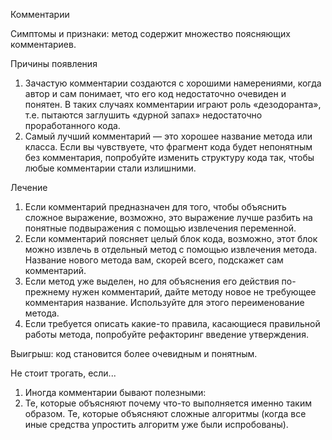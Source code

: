Комментарии

Симптомы и признаки: метод содержит множество поясняющих комментариев.

Причины появления

1. Зачастую комментарии создаются с хорошими намерениями, когда автор и сам понимает, что его код недостаточно очевиден и понятен. В таких случаях комментарии играют роль «дезодоранта», т.е. пытаются заглушить «дурной запах» недостаточно проработанного кода.
2. Самый лучший комментарий — это хорошее название метода или класса.
Если вы чувствуете, что фрагмент кода будет непонятным без комментария, попробуйте изменить структуру кода так, чтобы любые комментарии стали излишними.

Лечение

1. Если комментарий предназначен для того, чтобы объяснить сложное выражение, возможно, это выражение лучше разбить на понятные подвыражения с помощью извлечения переменной.
2. Если комментарий поясняет целый блок кода, возможно, этот блок можно извлечь в отдельный метод с помощью извлечения метода. Название нового метода вам, скорей всего, подскажет сам комментарий.
3. Если метод уже выделен, но для объяснения его действия по-прежнему нужен комментарий, дайте методу новое не требующее комментария название. Используйте для этого переименование метода.
4. Если требуется описать какие-то правила, касающиеся правильной работы метода, попробуйте рефакторинг введение утверждения.

Выигрыш: код становится более очевидным и понятным.

Не стоит трогать, если...

1. Иногда комментарии бывают полезными:
2. Те, которые объясняют почему что-то выполняется именно таким образом.
Те, которые объясняют сложные алгоритмы (когда все иные средства упростить алгоритм уже были испробованы).
